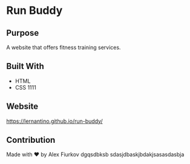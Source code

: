
# Run Buddy

## Purpose
A website that offers fitness training services.

## Built With
* HTML
* CSS
1111
## Website
https://lernantino.github.io/run-buddy/

## Contribution
Made with ❤️ by Alex Fiurkov
dgqsdbksb
sdasjdbaskjbdakjsasasdasbja
